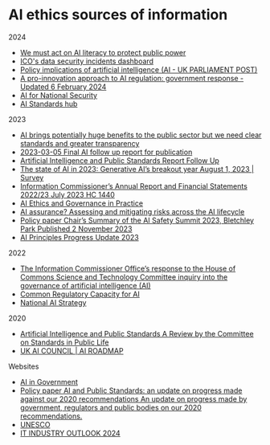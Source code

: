 
# AI ethics sources of information
2024
- [We must act on AI literacy to protect public power](https://www.jrf.org.uk/ai-for-public-good/we-must-act-on-ai-literacy-to-protect-public-power)
- [ICO's data security incidents dashboard](https://ico.org.uk/action-weve-taken/data-security-incident-trends/)
- [Policy implications of artificial intelligence (AI - UK PARLIAMENT POST)](https://researchbriefings.files.parliament.uk/documents/POST-PN-0708/POST-PN-0708.pdf)
- [A pro-innovation approach to AI regulation: government response - Updated 6 February 2024](https://www.gov.uk/government/consultations/ai-regulation-a-pro-innovation-approach-policy-proposals/outcome/a-pro-innovation-approach-to-ai-regulation-government-response)
- [AI for National Security](https://www.gchq.gov.uk/artificial-intelligence/index.html)
- [AI Standards hub](https://aistandardshub.org/guidance/the-roadmap-to-an-effective-ai-assurance-ecosystem/)

2023
- [AI brings potentially huge benefits to the public sector but we need clear standards and greater transparency](https://cspl.blog.gov.uk/2023/05/25/ai-brings-potentially-huge-benefits-to-the-public-sector-but-we-need-clear-standards-and-greater-transparency/)
- [2023-03-05 Final AI follow up report for publication](https://assets.publishing.service.gov.uk/media/65e851e2ea2f3600113c8964/AI_follow_up_report.pdf)
- [Artificial Intelligence and Public Standards Report Follow Up](https://assets.publishing.service.gov.uk/media/65e84cca4e2a8a00115c37a6/Public_bodies_responses_redacted.pdf)
- [The state of AI in 2023: Generative AI’s breakout year August 1, 2023 | Survey](https://www.mckinsey.com/capabilities/quantumblack/our-insights/the-state-of-ai-in-2023-generative-ais-breakout-year#/)
- [Information Commissioner’s Annual Report and Financial Statements 2022/23 July 2023 HC 1440](https://ico.org.uk/media/about-the-ico/documents/4025864/annual-report-2022-23.pdf)
- [AI Ethics and Governance in Practice](https://www.turing.ac.uk/sites/default/files/2023-11/ai-ethics-an-intro_0.pdf)
- [AI assurance? Assessing and mitigating risks across the AI lifecycle](https://www.adalovelaceinstitute.org/report/risks-ai-systems/)
- [Policy paper Chair’s Summary of the AI Safety Summit 2023, Bletchley Park Published 2 November 2023](https://www.gov.uk/government/publications/ai-safety-summit-2023-chairs-statement-2-november/chairs-summary-of-the-ai-safety-summit-2023-bletchley-park)
- [AI Principles Progress Update 2023](https://ai.google/static/documents/ai-principles-2023-progress-update.pdf)

2022
- [The Information Commissioner Office’s response to the House of Commons Science and Technology Committee inquiry into the governance of artificial intelligence (AI)](https://ico.org.uk/media/about-the-ico/consultation-responses/4023237/hoc-science-tech-consultation-response-20221202.pdf)
- [Common Regulatory Capacity for AI](https://www.turing.ac.uk/sites/default/files/2022-07/common_regulatory_capacity_for_ai_the_alan_turing_institute.pdf)
- [National AI Strategy](https://assets.publishing.service.gov.uk/media/614db4d1e90e077a2cbdf3c4/National_AI_Strategy_-_PDF_version.pdf)

2020
- [Artificial Intelligence and Public Standards A Review by the Committee on Standards in Public Life](https://assets.publishing.service.gov.uk/media/5e553b3486650c10ec300a0c/Web_Version_AI_and_Public_Standards.PDF)
- [UK AI COUNCIL | AI ROADMAP](https://assets.publishing.service.gov.uk/media/5ff3bc6e8fa8f53b76ccee23/AI_Council_AI_Roadmap.pdf)


Websites
- [AI in Government](https://www.nao.org.uk/reports/use-of-artificial-intelligence-in-government/)
- [Policy paper AI and Public Standards: an update on progress made against our 2020 recommendations An update on progress made by government, regulators and public bodies on our 2020 recommendations.](https://www.gov.uk/government/publications/ai-and-public-standards-an-update-on-progress-made-against-our-2020-recommendations)
- [UNESCO](https://www.unesco.org/en/artificial-intelligence/recommendation-ethics)
- [IT INDUSTRY OUTLOOK 2024](https://connect.comptia.org/content/research/it-industry-trends-analysis)

